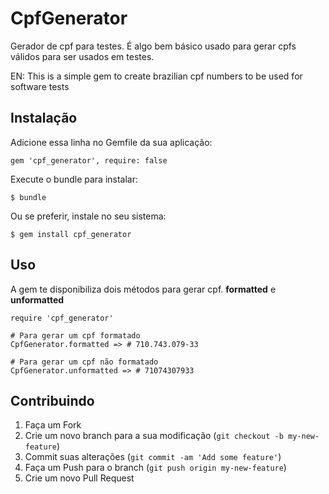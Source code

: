 # CpfGenerator

Gerador de cpf para testes. É algo bem básico usado para gerar cpfs válidos para ser usados em testes.

EN: This is a simple gem to create brazilian cpf numbers to be used for software tests

## Instalação

Adicione essa linha no Gemfile da sua aplicação:

    gem 'cpf_generator', require: false

Execute o bundle para instalar:

    $ bundle

Ou se preferir, instale no seu sistema:

    $ gem install cpf_generator

## Uso

A gem te disponibiliza dois métodos para gerar cpf. **formatted** e **unformatted**

	require 'cpf_generator'

	# Para gerar um cpf formatado
	CpfGenerator.formatted => # 710.743.079-33

	# Para gerar um cpf não formatado
	CpfGenerator.unformatted => # 71074307933


## Contribuindo

1. Faça um Fork
2. Crie um novo branch para a sua modificação (`git checkout -b my-new-feature`)
3. Commit suas alterações (`git commit -am 'Add some feature'`)
4. Faça um Push para o branch (`git push origin my-new-feature`)
5. Crie um novo Pull Request

